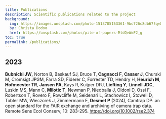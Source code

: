 ```yaml
---
title: Publications
description: Scientific publications related to the project
background:
  img: https://images.unsplash.com/photo-1513705153361-9bc726c8db67?q=80&w=2574&auto=format&fit=crop&ixlib=rb-4.0.3&ixid=M3wxMjA3fDB8MHxwaG90by1wYWdlfHx8fGVufDB8fHx8fA%3D%3D
  by: Christa Dodoo
  href: https://unsplash.com/photos/pile-of-papers-MldQeWmF2_g
toc: true
permalink: /publications/
---
```


## 2023

**Bubnicki JW**, Norton B, Baskauf SJ, Bruce T, **Cagnacci F**, **Casaer J**, Churski M, Cromsigt JPGM, Farra SD, Fiderer C, Forrester TD, Hendry H, **Heurich M**, **Hofmeester TR**, **Jansen PA**, Kays R, Kuijper DPJ, **Liefting Y**, **Linnell JDC**, Luskin MS, Mann C, **Milotic T**, Newman P, Niedballa J, Oldoni D, Ossi F, Robertson T, Rovero F, Rowcliffe M, Seidenari L, Stachowicz I, Stowell D, Tobler MW, Wieczorek J, Zimmermann F, **Desmet P** (2024), Camtrap DP: an open standard for the FAIR exchange and archiving of camera trap data. Remote Sens Ecol Conserv, 10: 283-295. <https://doi.org/10.1002/rse2.374>
